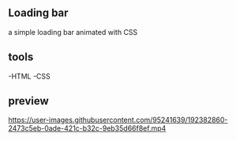 ## Loading bar

a simple loading bar animated with CSS

## tools

-HTML
-CSS

## preview

https://user-images.githubusercontent.com/95241639/192382860-2473c5eb-0ade-421c-b32c-9eb35d66f8ef.mp4


